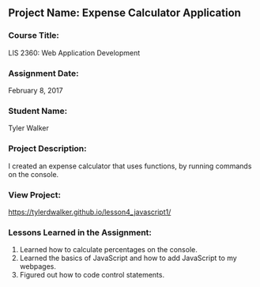 ## Project Name:  Expense Calculator Application

### Course Title:
LIS 2360:  Web Application Development

### Assignment Date:  
February 8, 2017

### Student Name:  
Tyler Walker

### Project Description:
I created an expense calculator that uses functions, by running commands on the console.

### View Project:
https://tylerdwalker.github.io/lesson4_javascript1/

### Lessons Learned in the Assignment:
1. Learned how to calculate percentages on the console.
2. Learned the basics of JavaScript and how to add JavaScript to my webpages.
3. Figured out how to code control statements.